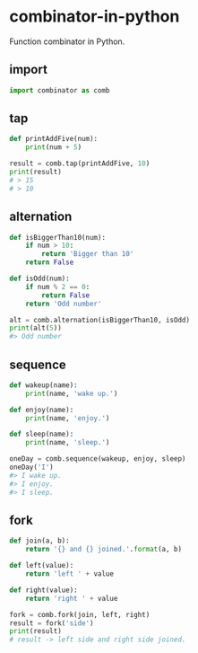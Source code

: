 # combinator-in-python

Function combinator in Python.

## import

```python
import combinator as comb
```

## tap

```python
def printAddFive(num):
    print(num + 5)

result = comb.tap(printAddFive, 10)
print(result)
# > 15
# > 10
```


## alternation

```python
def isBiggerThan10(num):
    if num > 10:
        return 'Bigger than 10'
    return False

def isOdd(num):
    if num % 2 == 0:
        return False
    return 'Odd number'

alt = comb.alternation(isBiggerThan10, isOdd)
print(alt(5))
#> Odd number
```

## sequence

```python
def wakeup(name):
    print(name, 'wake up.')

def enjoy(name):
    print(name, 'enjoy.')

def sleep(name):
    print(name, 'sleep.')

oneDay = comb.sequence(wakeup, enjoy, sleep)
oneDay('I')
#> I wake up.
#> I enjoy.
#> I sleep.
```

## fork

```python
def join(a, b):
    return '{} and {} joined.'.format(a, b)

def left(value):
    return 'left ' + value

def right(value):
    return 'right ' + value

fork = comb.fork(join, left, right)
result = fork('side')
print(result)
# result -> left side and right side joined.
```

